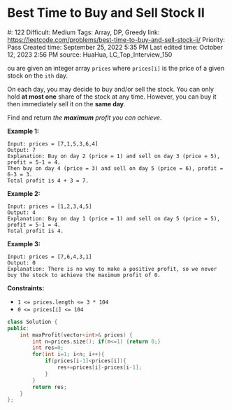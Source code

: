 # Best Time to Buy and Sell Stock II

#: 122
Difficult: Medium
Tags: Array, DP, Greedy
link: https://leetcode.com/problems/best-time-to-buy-and-sell-stock-ii/
Priority: Pass
Created time: September 25, 2022 5:35 PM
Last edited time: October 12, 2023 2:56 PM
source: HuaHua, LC_Top_Interview_150

ou are given an integer array `prices` where `prices[i]` is the price of a given stock on the `ith` day.

On each day, you may decide to buy and/or sell the stock. You can only hold **at most one** share of the stock at any time. However, you can buy it then immediately sell it on the **same day**.

Find and return *the **maximum** profit you can achieve*.

**Example 1:**

```
Input: prices = [7,1,5,3,6,4]
Output: 7
Explanation: Buy on day 2 (price = 1) and sell on day 3 (price = 5), profit = 5-1 = 4.
Then buy on day 4 (price = 3) and sell on day 5 (price = 6), profit = 6-3 = 3.
Total profit is 4 + 3 = 7.

```

**Example 2:**

```
Input: prices = [1,2,3,4,5]
Output: 4
Explanation: Buy on day 1 (price = 1) and sell on day 5 (price = 5), profit = 5-1 = 4.
Total profit is 4.

```

**Example 3:**

```
Input: prices = [7,6,4,3,1]
Output: 0
Explanation: There is no way to make a positive profit, so we never buy the stock to achieve the maximum profit of 0.

```

**Constraints:**

- `1 <= prices.length <= 3 * 104`
- `0 <= prices[i] <= 104`

```cpp
class Solution {
public:
    int maxProfit(vector<int>& prices) {
        int n=prices.size(); if(n<=1) {return 0;}
        int res=0;
        for(int i=1; i<n; i++){
            if(prices[i-1]<prices[i]){
                res+=prices[i]-prices[i-1];
            }
        }
        return res;
    }
};
```
